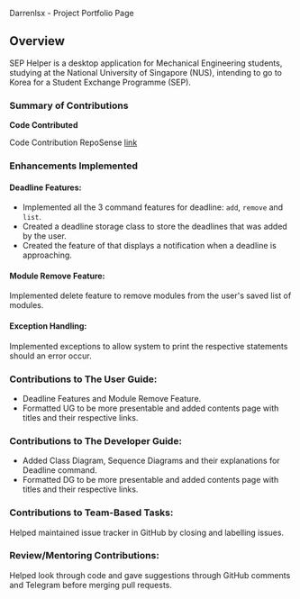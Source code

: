 Darrenlsx - Project Portfolio Page

## Overview
SEP Helper is a desktop application for Mechanical Engineering students, studying at the
National University of Singapore (NUS), intending to go to Korea for a Student Exchange Programme (SEP).

### Summary of Contributions
**Code Contributed**

Code Contribution RepoSense [link](
  https://nus-cs2113-ay2223s2.github.io/tp-dashboard/?search=darrenlsx&sort=groupTitle&sortWithin=title&timeframe=commit&mergegroup=&groupSelect=groupByRepos&breakdown=true&checkedFileTypes=docs~functional-code~test-code~other&since=2023-02-17)

### Enhancements Implemented

#### Deadline Features:
* Implemented all the 3 command features for deadline: `add`, `remove` and `list`. 
* Created a deadline storage class to store the deadlines that was added by the user. 
* Created the feature of that displays a notification when a deadline is 
approaching.
    
#### Module Remove Feature: 
Implemented delete feature to remove modules from the user's saved list of modules.

#### Exception Handling: 
Implemented exceptions to allow system to print the respective statements should an error occur.
  

### Contributions to The User Guide: 
* Deadline Features and Module Remove Feature.
* Formatted UG to be more presentable and added contents page with titles and their respective links.
  

### Contributions to The Developer Guide:
* Added Class Diagram, Sequence Diagrams and their explanations for Deadline command.
* Formatted DG to be more presentable and added contents page with titles and their respective links.

### Contributions to Team-Based Tasks:
Helped maintained issue tracker in GitHub by closing and labelling issues.


### Review/Mentoring Contributions:
Helped look through code and gave suggestions through GitHub comments and Telegram before merging pull requests.